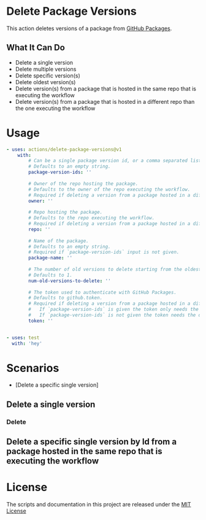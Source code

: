 # Delete Package Versions

This action deletes versions of a package from [GitHub Packages](https://github.com/features/packages). 

## What It Can Do

* Delete a single version
* Delete multiple versions
* Delete specific version(s) 
* Delete oldest version(s)
* Delete version(s) from a package that is hosted in the same repo that is executing the workflow
* Delete version(s) from a package that is hosted in a different repo than the one executing the workflow

# Usage

```yaml
- uses: actions/delete-package-versions@v1
	with:
		# Can be a single package version id, or a comma separated list of package version ids.
		# Defaults to an empty string.
		package-version-ids: ''
		
		# Owner of the repo hosting the package.
		# Defaults to the owner of the repo executing the workflow.
		# Required if deleting a version from a package hosted in a different repo than the one executing the workflow.
		owner: ''
		
		# Repo hosting the package.
		# Defaults to the repo executing the workflow.
		# Required if deleting a version from a package hosted in a different repo than the one executing the workflow.
		repo: ''
		
		# Name of the package.
		# Defaults to an empty string.
		# Required if `package-version-ids` input is not given.
		package-name: ''
		
		# The number of old versions to delete starting from the oldest version.
		# Defaults to 1.
		num-old-versions-to-delete: ''
		
		# The token used to authenticate with GitHub Packages.
		# Defaults to github.token.
		# Required if deleting a version from a package hosted in a different repo than the one executing the workflow.
		#   If `package-version-ids` is given the token only needs the delete packages scope.
		#   If `package-version-ids` is not given the token needs the delete packages scope and the read packages scope
		token: ''
		
```



```yaml
- uses: test
  with: 'hey'
```



# Scenarios

* [Delete a specific single version]

## Delete a single version

### Delete 



## Delete a specific single version by Id from a package hosted in the same repo that is executing the workflow





# License

The scripts and documentation in this project are released under the [MIT License](https://github.com/actions/delete-package-versions/blob/master/LICENSE)

